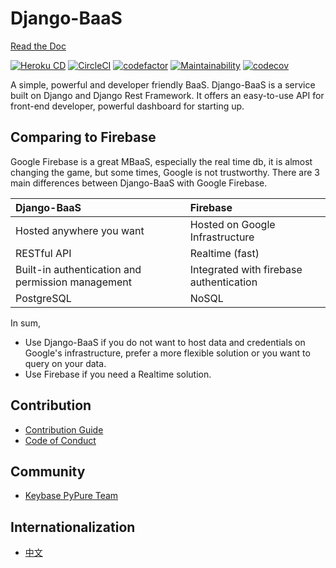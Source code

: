 # Django-BaaS

[Read the Doc](https://github.com/pypurecms/Django-BaaS/wiki)

[![Heroku CD](https://img.shields.io/static/v1.svg?label=CD&message=Django-BaaS&color=success)](https://django-baas.heroku.com)
[![CircleCI](https://circleci.com/gh/pypurecms/Django-BaaS.svg?style=svg)](https://circleci.com/gh/pypurecms/Django-BaaS)
[![codefactor](https://www.codefactor.io/repository/github/pypurecms/Django-BaaS/badge?style=flat-square)](https://www.codefactor.io/repository/github/pypurecms/Django-BaaS/) 
[![Maintainability](https://api.codeclimate.com/v1/badges/4faa043f47290667b98f/maintainability)](https://codeclimate.com/github/pypurecms/Django-BaaS/maintainability)
[![codecov](https://codecov.io/gh/pypurecms/Django-BaaS/branch/master/graph/badge.svg)](https://codecov.io/gh/pypurecms/Django-BaaS)



A simple, powerful and developer friendly BaaS. Django-BaaS is a service built on Django and Django Rest Framework.
It offers an easy-to-use API for front-end developer, powerful dashboard for starting up.

## Comparing to Firebase
Google Firebase is a great MBaaS, especially the real time db, it is almost changing the game, but some times, 
Google is not trustworthy. There are 3 main differences between Django-BaaS with Google Firebase.



| Django-BaaS                                       | Firebase                                |
| :------------------------------------------------ | :-------------------------------------- |
| Hosted anywhere you want                          | Hosted on Google Infrastructure         |
| RESTful API                                       | Realtime (fast)                         |
| Built-in authentication and permission management | Integrated with firebase authentication |
| PostgreSQL                                        | NoSQL                                   |

In sum, 

- Use Django-BaaS if you do not want to host data and credentials on Google's infrastructure, prefer a more flexible solution or you want to query on your data.
- Use Firebase if you need a Realtime solution.


## Contribution
- [Contribution Guide](CONTRIBUTING.md)
- [Code of Conduct](CODE_OF_CONDUCT.md)

## Community
- [Keybase PyPure Team](https://keybase.io/team/pypure.public)



## Internationalization
- [中文](README-zh.md)